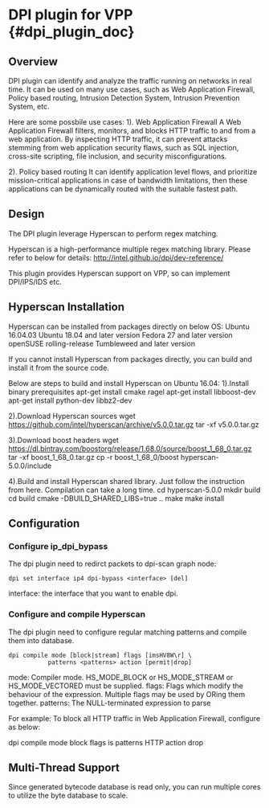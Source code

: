 # DPI plugin for VPP    {#dpi_plugin_doc}

## Overview

DPI plugin can identify and analyze the traffic running on networks in real time.
It can be used on many use cases, such as Web Application Firewall,
Policy based routing, Intrusion Detection System, Intrusion Prevention System, etc.

Here are some possbile use cases:
1). Web Application Firewall
A Web Application Firewall filters, monitors, and blocks HTTP traffic
to and from a web application. By inspecting HTTP traffic, it can
prevent attacks stemming from web application security flaws, such as SQL injection,
cross-site scripting, file inclusion, and security misconfigurations.

2). Policy based routing
It can identify application level flows, and prioritize mission-critical applications
in case of bandwidth limitations, then these applications can be dynamically routed
with the suitable fastest path.

## Design

The DPI plugin leverage Hyperscan to perform regex matching.

Hyperscan is a high-performance multiple regex matching library.
Please refer to below for details:
http://intel.github.io/dpi/dev-reference/

This plugin provides Hyperscan support on VPP, so can implement DPI/IPS/IDS etc.

## Hyperscan Installation

Hyperscan can be installed from packages directly on below OS:
  Ubuntu 16.04.03
  Ubuntu 18.04 and later version
  Fedora 27 and later version
  openSUSE rolling-release Tumbleweed and later version

If you cannot install Hyperscan from packages directly,
you can build and install it from the source code.

Below are steps to build and install Hyperscan on Ubuntu 16.04:
1).Install binary prerequisites
apt-get install cmake ragel
apt-get install libboost-dev
apt-get install python-dev libbz2-dev

2).Download Hyperscan sources
wget https://github.com/intel/hyperscan/archive/v5.0.0.tar.gz
tar -xf v5.0.0.tar.gz

3).Download boost headers
wget https://dl.bintray.com/boostorg/release/1.68.0/source/boost_1_68_0.tar.gz
tar -xf boost_1_68_0.tar.gz
cp -r boost_1_68_0/boost hyperscan-5.0.0/include

4).Build and install Hyperscan shared library.
   Just follow the instruction from here. Compilation can take a long time.
cd hyperscan-5.0.0
mkdir build
cd build
cmake -DBUILD_SHARED_LIBS=true ..
make
make install


## Configuration

### Configure ip_dpi_bypass

The dpi plugin need to redirct packets to dpi-scan graph node:

    dpi set interface ip4 dpi-bypass <interface> [del]

interface: the interface that you want to enable dpi.


### Configure and compile Hyperscan

The dpi plugin need to configure regular matching patterns
and compile them into database.

    dpi compile mode [block|stream] flags [imsHV8W\r] \
               patterns <patterns> action [permit|drop]

mode: Compiler mode.
      HS_MODE_BLOCK or HS_MODE_STREAM or HS_MODE_VECTORED must be supplied.
flags: Flags which modify the behaviour of the expression.
       Multiple flags may be used by ORing them together.
patterns: The NULL-terminated expression to parse

For example:
To block all HTTP traffic in Web Application Firewall, configure as below:

  dpi compile mode block flags is patterns HTTP action drop

## Multi-Thread Support
Since generated bytecode database is read only, you can run multiple cores
to utilize the byte database to scale.




